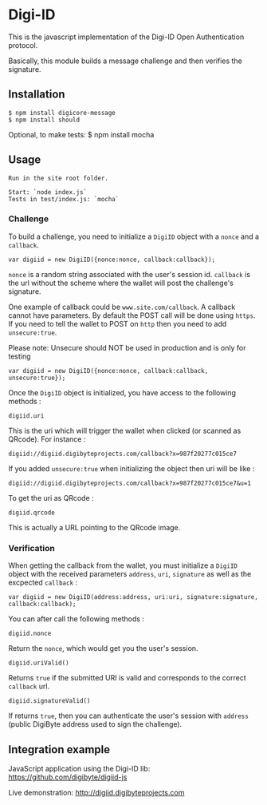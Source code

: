 # Digi-ID

This is the javascript implementation of the Digi-ID Open Authentication protocol.

Basically, this module builds a message challenge and then verifies the signature.

## Installation

    $ npm install digicore-message
    $ npm install should

Optional, to make tests:
    $ npm install mocha

## Usage
    Run in the site root folder.

    Start: `node index.js`
    Tests in test/index.js: `mocha`

### Challenge

To build a challenge, you need to initialize a `DigiID` object with a `nonce` and a `callback`.

```
var digiid = new DigiID({nonce:nonce, callback:callback});
```

`nonce` is a random string associated with the user's session id.
`callback` is the url without the scheme where the wallet will post the challenge's signature.

One example of callback could be `www.site.com/callback`. A callback cannot have parameters. By
default the POST call will be done using `https`. If you need to tell the wallet to POST on
`http` then you need to add `unsecure:true`.

Please note: Unsecure should NOT be used in production and is only for testing

```
var digiid = new DigiID({nonce:nonce, callback:callback, unsecure:true});
```

Once the `DigiID` object is initialized, you have access to the following methods :

```
digiid.uri
```

This is the uri which will trigger the wallet when clicked (or scanned as QRcode). For instance :

```
digiid://digiid.digibyteprojects.com/callback?x=987f20277c015ce7
```

If you added `unsecure:true` when initializing the object then uri will be like :

```
digiid://digiid.digibyteprojects.com/callback?x=987f20277c015ce7&u=1
```

To get the uri as QRcode :

```
digiid.qrcode
```

This is actually a URL pointing to the QRcode image.

### Verification

When getting the callback from the wallet, you must initialize a `DigiID` object with the received 
parameters `address`, `uri`, `signature` as well as the excpected `callback` :

```
var digiid = new DigiID(address:address, uri:uri, signature:signature, callback:callback);
```

You can after call the following methods :

```
digiid.nonce
```

Return the `nonce`, which would get you the user's session.

```
digiid.uriValid()
```

Returns `true` if the submitted URI is valid and corresponds to the correct `callback` url.

```
digiid.signatureValid()
```

If returns `true`, then you can authenticate the user's session with `address` (public
DigiByte address used to sign the challenge).


## Integration example

JavaScript application using the Digi-ID lib: https://github.com/digibyte/digiid-js

Live demonstration: http://digiid.digibyteprojects.com
